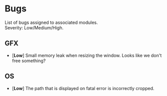 # Bugs

List of bugs assigned to associated modules.  
Severity: Low/Medium/High.

## GFX

- [**Low**] Small memory leak when resizing the window. Looks like we don't free something?

## OS

- [**Low**] The path that is displayed on fatal error is incorrectly cropped.
